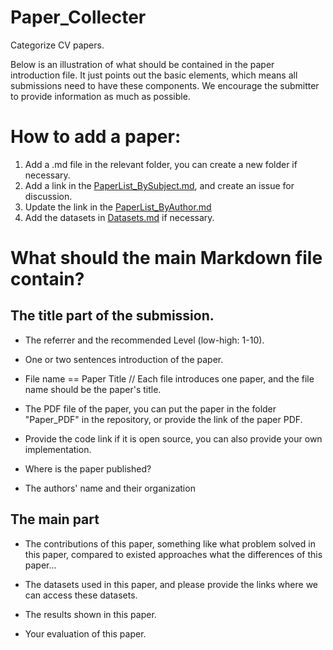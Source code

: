 # Paper_Collecter
Categorize CV papers.


Below is an illustration of what should be contained in the paper introduction file. It just points out the basic elements, which means all submissions need to have these components. We encourage the submitter to provide information as much as possible.

# How to add a paper:
1. Add a .md file in the relevant folder, you can create a new folder if necessary.
2. Add a link in the <a href="./PaperList_BySubject.md">PaperList_BySubject.md</a>, and create an issue for discussion.
3. Update the link in the <a href="./PaperList_ByAuthor.md">PaperList_ByAuthor.md</a>
4. Add the datasets in <a href="./Datasets.md">Datasets.md</a> if necessary.

# What should the main Markdown file contain?
## **The title part of the submission.**

+ The referrer and the recommended Level (low-high: 1-10).

+ One or two sentences introduction of the paper.

 + File name == Paper Title // Each file introduces one paper, and the file name should be the paper's title.

 + The PDF file of the paper, you can put the paper in the folder "Paper_PDF" in the repository, or provide the link of the paper PDF.

 + Provide the code link if it is open source, you can also provide your own implementation.

 + Where is the paper published?

 + The authors' name and their organization

## **The main part**

* The contributions of this paper, something like what problem solved in this paper, compared to existed approaches what the differences of this paper...

* The datasets used in this paper, and please provide the links where we can access these datasets.

* The results shown in this paper.

* Your evaluation of this paper.


